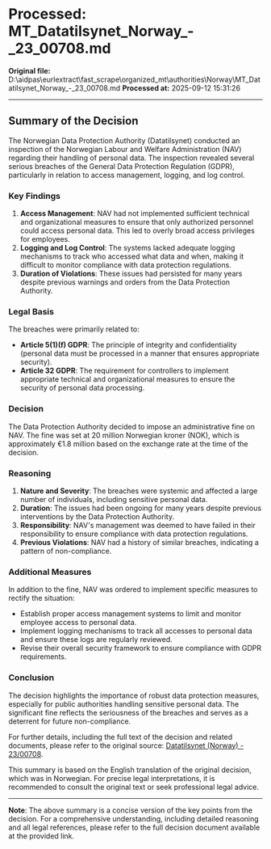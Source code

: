 # Processed: MT_Datatilsynet_Norway_-_23_00708.md

**Original file:** D:\aidpas\eurlextract\fast_scrape\organized_mt\authorities\Norway\MT_Datatilsynet_Norway_-_23_00708.md
**Processed at:** 2025-09-12 15:31:26

---

## Summary of the Decision

The Norwegian Data Protection Authority (Datatilsynet) conducted an inspection of the Norwegian Labour and Welfare Administration (NAV) regarding their handling of personal data. The inspection revealed several serious breaches of the General Data Protection Regulation (GDPR), particularly in relation to access management, logging, and log control.

### Key Findings

1. **Access Management**: NAV had not implemented sufficient technical and organizational measures to ensure that only authorized personnel could access personal data. This led to overly broad access privileges for employees.
2. **Logging and Log Control**: The systems lacked adequate logging mechanisms to track who accessed what data and when, making it difficult to monitor compliance with data protection regulations.
3. **Duration of Violations**: These issues had persisted for many years despite previous warnings and orders from the Data Protection Authority.

### Legal Basis

The breaches were primarily related to:
- **Article 5(1)(f) GDPR**: The principle of integrity and confidentiality (personal data must be processed in a manner that ensures appropriate security).
- **Article 32 GDPR**: The requirement for controllers to implement appropriate technical and organizational measures to ensure the security of personal data processing.

### Decision

The Data Protection Authority decided to impose an administrative fine on NAV. The fine was set at 20 million Norwegian kroner (NOK), which is approximately €1.8 million based on the exchange rate at the time of the decision.

### Reasoning

1. **Nature and Severity**: The breaches were systemic and affected a large number of individuals, including sensitive personal data.
2. **Duration**: The issues had been ongoing for many years despite previous interventions by the Data Protection Authority.
3. **Responsibility**: NAV's management was deemed to have failed in their responsibility to ensure compliance with data protection regulations.
4. **Previous Violations**: NAV had a history of similar breaches, indicating a pattern of non-compliance.

### Additional Measures

In addition to the fine, NAV was ordered to implement specific measures to rectify the situation:
- Establish proper access management systems to limit and monitor employee access to personal data.
- Implement logging mechanisms to track all accesses to personal data and ensure these logs are regularly reviewed.
- Revise their overall security framework to ensure compliance with GDPR requirements.

### Conclusion

The decision highlights the importance of robust data protection measures, especially for public authorities handling sensitive personal data. The significant fine reflects the seriousness of the breaches and serves as a deterrent for future non-compliance.

For further details, including the full text of the decision and related documents, please refer to the original source: [Datatilsynet (Norway) - 23/00708](https://gdprhub.eu/index.php?title=Datatilsynet_(Norway)_-\_23/00708&oldid=38813).

This summary is based on the English translation of the original decision, which was in Norwegian. For precise legal interpretations, it is recommended to consult the original text or seek professional legal advice.

---

**Note**: The above summary is a concise version of the key points from the decision. For a comprehensive understanding, including detailed reasoning and all legal references, please refer to the full decision document available at the provided link.